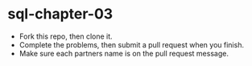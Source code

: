 # sql-chapter-03

* Fork this repo, then clone it.
* Complete the problems, then submit a pull request when you finish. 
* Make sure each partners name is on the pull request message.
